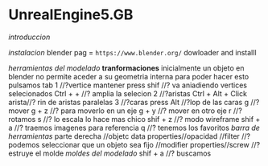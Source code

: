# UnrealEngine5.__GB__

*introduccion*

*instalacion*
blender pag = `https://www.blender.org/`
dowloader and installl

*herramientas del modelado*
**tranformaciones**
inicialmente un objeto en blender no permite aceder a su geometria interna para poder hacer esto pulsamos tab
1 //?vertice
mantener press shif //? va aniadiendo vertices selecionados
Ctrl + + //? amplia la selecion
2 //?aristas
Ctrl + Alt + Click arista//? rin de aristas paralelas
3 //?caras
press Alt //?lop de las caras
g //?mover
g + z //? para moverlo en un eje
g + y //? mover en otro eje
r //? rotamos
s //? lo escala lo hace mas chico
shif + z //? modo wireframe
shif + a //? traemos imagenes para referencia
q //? tenemos los favoritos
*barra de herramientas*
parte derecha //objetc data properties//opacidad
              //filter //?podemos seleccionar que un objeto sea fijo
              //modifier properties//screw //?estruye el molde
*moldes del modelado*
shif + a //? buscamos 
